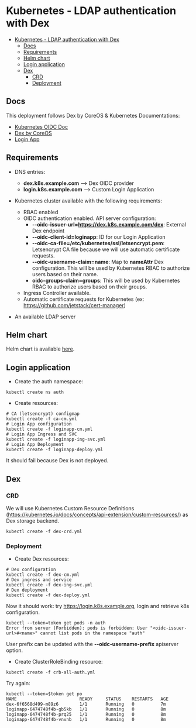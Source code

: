 # Kubernetes - LDAP authentication with Dex

- [Kubernetes - LDAP authentication with Dex](#kubernetes---ldap-authentication-with-dex)
  - [Docs](#docs)
  - [Requirements](#requirements)
  - [Helm chart](#helm-chart)
  - [Login application](#login-application)
  - [Dex](#dex)
    - [CRD](#crd)
    - [Deployment](#deployment)

## Docs

This deployment follows Dex by CoreOS & Kubernetes Documentations:

* [Kubernetes OIDC Doc](https://kubernetes.io/docs/reference/access-authn-authz/authentication/#option-1-oidc-authenticator)
* [Dex by CoreOS](https://github.com/coreos/dex)
* [Login App](https://github.com/Flav35/loginapp)

## Requirements

* DNS entries:
  * **dex.k8s.example.com** --> Dex OIDC provider
  * **login.k8s.example.com** --> Custom Login Application

* Kubernetes cluster available with the following requirements:
  * RBAC enabled
  * OIDC authentication enabled. API server configuration:
    * **--oidc-issuer-url=https://dex.k8s.example.com/dex**: External Dex endpoint
    * **--oidc-client-id=loginapp**: ID for our Login Application
    * **--oidc-ca-file=/etc/kubernetes/ssl/letsencrypt.pem**: Letsencrypt CA file because we will use automatic certificate requests.
    * **--oidc-username-claim=name**: Map to **nameAttr** Dex configuration. This will be used by Kubernetes RBAC to authorize users based on their name.
    * **oidc-groups-claim=groups**: This will be used by Kubernetes RBAC to authorize users based on their groups.
  * Ingress Controller available.
  * Automatic certificate requests for Kubernetes (ex: https://github.com/jetstack/cert-manager)

* An available LDAP server

## Helm chart

Helm chart is available [here](https://github.com/ObjectifLibre/kube-oidc).

## Login application

* Create the auth namespace:

```shell
kubectl create ns auth
```

* Create resources:

```shell
# CA (letsencrypt) configmap
kubectl create -f ca-cm.yml
# Login App configuration
kubectl create -f loginapp-cm.yml
# Login App Ingress and SVC
kubectl create -f loginapp-ing-svc.yml
# Login App Deployment
kubectl create -f loginapp-deploy.yml
```

It should fail because Dex is not deployed.

## Dex

### CRD

We will use Kubernetes Custom Resource Definitions (https://kubernetes.io/docs/concepts/api-extension/custom-resources/) as Dex storage backend.

```shell
kubectl create -f dex-crd.yml
```

### Deployment

* Create Dex resources:

```shell
# Dex configuration
kubectl create -f dex-cm.yml
# Dex ingress and service
kubectl create -f dex-ing-svc.yml
# Dex deployment
kubectl create -f dex-deploy.yml
```

Now it should work: try https://login.k8s.example.org, login and retrieve k8s configuration.

```shell
kubectl --token=token get pods -n auth
Error from server (Forbidden): pods is forbidden: User "<oidc-issuer-url>#<name>" cannot list pods in the namespace "auth"
```

User prefix can be updated with the **--oidc-username-prefix** apiserver option.

* Create ClusterRoleBinding resource:
```shell
kubectl create -f crb-all-auth.yml
```

Try again:

```shell
kubectl --token=$token get po
NAME                        READY     STATUS    RESTARTS   AGE
dex-6f6568d499-m89z6        1/1       Running   0          7m
loginapp-6474748f4b-gb5kb   1/1       Running   0          8m
loginapp-6474748f4b-prq25   1/1       Running   0          8m
loginapp-6474748f4b-vnvnb   1/1       Running   0          8m
```
